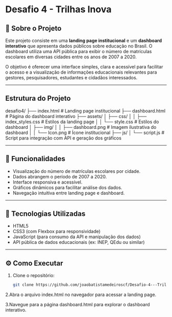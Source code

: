 # Desafio 4 - Trilhas Inova

## 🚀 Sobre o Projeto

Este projeto consiste em uma **landing page institucional** e um **dashboard interativo** que apresenta dados públicos sobre educação no Brasil. O dashboard utiliza uma API pública para exibir o número de matrículas escolares em diversas cidades entre os anos de 2007 a 2020.

O objetivo é oferecer uma interface simples, clara e acessível para facilitar o acesso e a visualização de informações educacionais relevantes para gestores, pesquisadores, estudantes e cidadãos interessados.

---

## Estrutura do Projeto
desafio4/
├── index.html             # Landing page institucional
├── dashboard.html         # Página do dashboard interativo
├── assets/
│ ├── css/
│ │ ├── index_styles.css  # Estilos da landing page
│ │ └── style.css         # Estilos do dashboard
│ ├── img/
│ │ ├── dashboard.png     # Imagem ilustrativa do dashboard
│ │ └── Icon.png          # Ícone institucional
├── js/
│ └── script.js           # Script para integração com API e geração dos gráficos


---

## 🎯 Funcionalidades

- Visualização do número de matrículas escolares por cidade.  
- Dados abrangem o período de 2007 a 2020.  
- Interface responsiva e acessível.  
- Gráficos dinâmicos para facilitar análise dos dados.  
- Navegação intuitiva entre landing page e dashboard.

---

## 🔧 Tecnologias Utilizadas

- HTML5  
- CSS3 (com Flexbox para responsividade)  
- JavaScript (para consumo da API e manipulação dos dados)  
- API pública de dados educacionais (ex: INEP, QEdu ou similar)

---

## ⚙️ Como Executar

1. Clone o repositório:  
   ```bash
   git clone https://github.com/joaobatistamedeiroscf/Desafio-4---Trilhas-Inova.git
2.Abra o arquivo index.html no navegador para acessar a landing page.

3.Navegue para a página dashboard.html para explorar o dashboard interativo.





